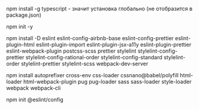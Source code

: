 npm install -g typescript - значит установка глобально (не отобразится в package.json)

npm init -y

npm install -D eslint eslint-config-airbnb-base eslint-config-prettier eslint-plugin-html eslint-plugin-import eslint-plugin-jsx-a11y eslint-plugin-prettier eslint-webpack-plugin postcss-scss prettier stylelint stylelint-config-prettier stylelint-config-rational-order stylelint-config-standard stylelint-order stylelint-prettier stylelint-scss webpack-dev-server

npm install autoprefixer cross-env css-loader cssnano@babel/polyfill html-loader html-webpack-plugin pug pug-loader sass sass-loader style-loader webpack webpack-cli

npm init @eslint/config  